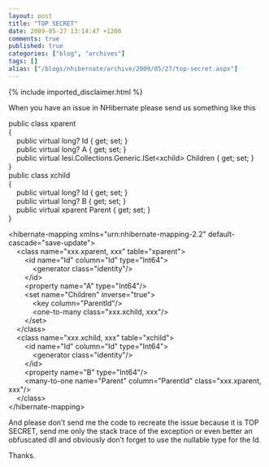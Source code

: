 ```yaml
---
layout: post
title: "TOP SECRET"
date: 2009-05-27 13:14:47 +1200
comments: true
published: true
categories: ["blog", "archives"]
tags: []
alias: ["/blogs/nhibernate/archive/2009/05/27/top-secret.aspx"]
---
```

<!-- more -->
{% include imported_disclaimer.html %}
<p>When you have an issue in NHibernate please send us something like this</p>  <p>public class xparent    <br />{     <br />&#160;&#160;&#160; public virtual long? Id { get; set; }     <br />&#160;&#160;&#160; public virtual long? A { get; set; }     <br />&#160;&#160;&#160; public virtual Iesi.Collections.Generic.ISet&lt;xchild&gt; Children { get; set; }     <br />}     <br />public class xchild     <br />{     <br />&#160;&#160;&#160; public virtual long? Id { get; set; }     <br />&#160;&#160;&#160; public virtual long? B { get; set; }     <br />&#160;&#160;&#160; public virtual xparent Parent { get; set; }     <br />}</p>  <p>&lt;hibernate-mapping xmlns=&quot;urn:nhibernate-mapping-2.2&quot; default-cascade=&quot;save-update&quot;&gt;    <br />&#160;&#160;&#160; &lt;class name=&quot;xxx.xparent, xxx&quot; table=&quot;xparent&quot;&gt;     <br />&#160;&#160;&#160;&#160;&#160;&#160;&#160; &lt;id name=&quot;Id&quot; column=&quot;Id&quot; type=&quot;Int64&quot;&gt;     <br />&#160;&#160;&#160;&#160;&#160;&#160;&#160;&#160;&#160;&#160;&#160; &lt;generator class=&quot;identity&quot;/&gt;     <br />&#160;&#160;&#160;&#160;&#160;&#160;&#160; &lt;/id&gt;     <br />&#160;&#160;&#160;&#160;&#160;&#160;&#160; &lt;property name=&quot;A&quot; type=&quot;Int64&quot;/&gt;     <br />&#160;&#160;&#160;&#160;&#160;&#160;&#160; &lt;set name=&quot;Children&quot; inverse=&quot;true&quot;&gt;     <br />&#160;&#160;&#160;&#160;&#160;&#160;&#160;&#160;&#160;&#160;&#160; &lt;key column=&quot;ParentId&quot;/&gt;     <br />&#160;&#160;&#160;&#160;&#160;&#160;&#160;&#160;&#160;&#160;&#160; &lt;one-to-many class=&quot;xxx.xchild, xxx&quot;/&gt;     <br />&#160;&#160;&#160;&#160;&#160;&#160;&#160; &lt;/set&gt;     <br />&#160;&#160;&#160; &lt;/class&gt;     <br />&#160;&#160;&#160; &lt;class name=&quot;xxx.xchild, xxx&quot; table=&quot;xchild&quot;&gt;     <br />&#160;&#160;&#160;&#160;&#160;&#160;&#160; &lt;id name=&quot;Id&quot; column=&quot;Id&quot; type=&quot;Int64&quot;&gt;     <br />&#160;&#160;&#160;&#160;&#160;&#160;&#160;&#160;&#160;&#160;&#160; &lt;generator class=&quot;identity&quot;/&gt;     <br />&#160;&#160;&#160;&#160;&#160;&#160;&#160; &lt;/id&gt;     <br />&#160;&#160;&#160;&#160;&#160;&#160;&#160; &lt;property name=&quot;B&quot; type=&quot;Int64&quot;/&gt;     <br />&#160;&#160;&#160;&#160;&#160;&#160;&#160; &lt;many-to-one name=&quot;Parent&quot; column=&quot;ParentId&quot; class=&quot;xxx.xparent, xxx&quot;/&gt;     <br />&#160;&#160;&#160; &lt;/class&gt;     <br />&lt;/hibernate-mapping&gt;</p>  <p>And please don’t send me the code to recreate the issue because it is TOP SECRET, send me only the stack trace of the exception or even better an obfuscated dll and obviously don’t forget to use the nullable type for the Id.</p>  <p>Thanks. </p>
